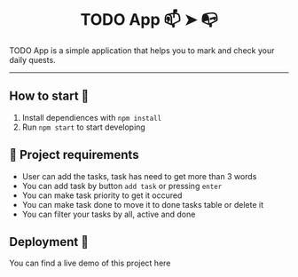 <h1 align="center"> TODO App 📫 ➤ 📭
</h1>

TODO App is a simple application that helps you to mark and check your daily quests. 

---

## How to start 🚀

1. Install dependiences with `npm install`
2. Run `npm start` to start developing

## 📝 Project requirements 

- User can add the tasks, task has need to get more than 3 words
- You can add task by button `add task` or pressing `enter`
- You can make task priority to get it occured
- You can make task done to move it to done tasks table or delete it
- You can filter your tasks by all, active and done 

## Deployment 🚀

You can find a live demo of this project here
